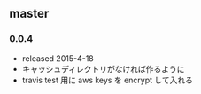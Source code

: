 ## master

### 0.0.4

* released 2015-4-18
* キャッシュディレクトリがなければ作るように
* travis test 用に aws keys を encrypt して入れる
